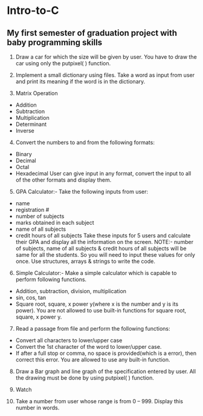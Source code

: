 # Intro-to-C
## My first semester of graduation project with baby programming skills

1.	Draw a car for which the size will be given by user. You have to draw the car using only the putpixel( ) function.

2.	Implement a small dictionary using files. Take a word as input from user and print its meaning if the word is in the dictionary.

3.	Matrix Operation
  *	Addition
  *	Subtraction
  *	Multiplication
  *	Determinant
  *	Inverse

4.	Convert the numbers to and from the following formats:
*	Binary
*	Decimal
*	Octal
*	Hexadecimal
User can give input in any format, convert the input to all of the other formats and display them.

5.	GPA Calculator:-
Take the following inputs from user:
*	name
*	registration #
*	number of subjects
*	marks obtained in each subject
*	name of all subjects
*	credit hours of all subjects
Take these inputs for 5 users and calculate their GPA and display all the information on the screen.
NOTE:-	number of subjects, name of all subjects & credit hours of all subjects will be same for all the students. So you will need to input these values for only once. Use structures, arrays & strings to write the code.

6.	Simple Calculator:-
Make a simple calculator which is capable to perform following functions.
*	Addition, subtraction, division, multiplication
*	sin, cos, tan
*	Square root, square, x power y(where x is the number and y is its power). You are not allowed to use built-in functions for square root, square, x power y.

7.	Read a passage from file and perform the following functions:
*	Convert all characters to lower/upper case
*	Convert the 1st character of the word to lower/upper case.
*	If after a full stop or comma, no space is provided(which is a error), then correct this error.
You are allowed to use any built-in function.

8.	Draw a Bar graph and line graph of the specification entered by user. All the drawing must be done by using putpixel( ) function.

9.	Watch

10.	Take a number from user whose range is from 0 – 999. Display this number in words.
